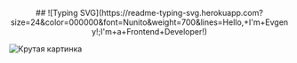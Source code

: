 <p align="center"> 
## ![Typing SVG](https://readme-typing-svg.herokuapp.com?size=24&color=000000&font=Nunito&weight=700&lines=Hello,+I'm+Evgeny!;I'm+a+Frontend+Developer!)
  
![Крутая картинка](https://media1.giphy.com/media/zOvBKUUEERdNm/giphy-downsized.gif)
</p>


<!--
**ST4RFKR/ST4RFKR** is a ✨ _special_ ✨ repository because its `README.md` (this file) appears on your GitHub profile.

Here are some ideas to get you started:

- 🔭 I’m currently working on ...
- 🌱 I’m currently learning ...
- 👯 I’m looking to collaborate on ...
- 🤔 I’m looking for help with ...
- 💬 Ask me about ...
- 📫 How to reach me: ...
- 😄 Pronouns: ...
- ⚡ Fun fact: ...
-->
